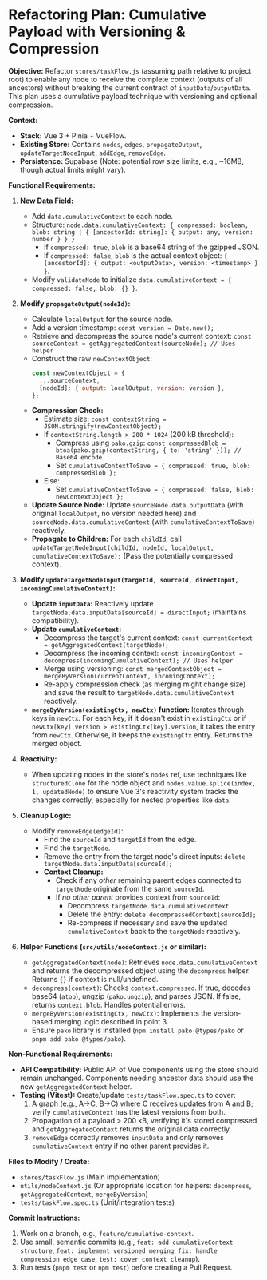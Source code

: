 # Refactoring Plan: Cumulative Payload with Versioning & Compression

**Objective:** Refactor `stores/taskFlow.js` (assuming path relative to project root) to enable any node to receive the complete context (outputs of all ancestors) without breaking the current contract of `inputData`/`outputData`. This plan uses a cumulative payload technique with versioning and optional compression.

**Context:**

- **Stack:** Vue 3 + Pinia + VueFlow.
- **Existing Store:** Contains `nodes`, `edges`, `propagateOutput`, `updateTargetNodeInput`, `addEdge`, `removeEdge`.
- **Persistence:** Supabase (Note: potential row size limits, e.g., ~16MB, though actual limits might vary).

**Functional Requirements:**

1.  **New Data Field:**

    - Add `data.cumulativeContext` to each node.
    - Structure: `node.data.cumulativeContext: { compressed: boolean, blob: string | { [ancestorId: string]: { output: any, version: number } } }`
      - If `compressed: true`, `blob` is a base64 string of the gzipped JSON.
      - If `compressed: false`, `blob` is the actual context object: `{ [ancestorId]: { output: <outputData>, version: <timestamp> } }`.
    - Modify `validateNode` to initialize `data.cumulativeContext = { compressed: false, blob: {} }`.

2.  **Modify `propagateOutput(nodeId)`:**

    - Calculate `localOutput` for the source node.
    - Add a version timestamp: `const version = Date.now();`
    - Retrieve and decompress the source node's current context: `const sourceContext = getAggregatedContext(sourceNode); // Uses helper`
    - Construct the raw `newContextObject`:
      ```javascript
      const newContextObject = {
        ...sourceContext,
        [nodeId]: { output: localOutput, version: version },
      };
      ```
    - **Compression Check:**
      - Estimate size: `const contextString = JSON.stringify(newContextObject);`
      - If `contextString.length > 200 * 1024` (200 kB threshold):
        - Compress using `pako.gzip`: `const compressedBlob = btoa(pako.gzip(contextString, { to: 'string' })); // Base64 encode`
        - Set `cumulativeContextToSave = { compressed: true, blob: compressedBlob };`
      - Else:
        - Set `cumulativeContextToSave = { compressed: false, blob: newContextObject };`
    - **Update Source Node:** Update `sourceNode.data.outputData` (with original `localOutput`, no version needed here) and `sourceNode.data.cumulativeContext` (with `cumulativeContextToSave`) reactively.
    - **Propagate to Children:** For each `childId`, call `updateTargetNodeInput(childId, nodeId, localOutput, cumulativeContextToSave);` (Pass the potentially compressed context).

3.  **Modify `updateTargetNodeInput(targetId, sourceId, directInput, incomingCumulativeContext)`:**

    - **Update `inputData`:** Reactively update `targetNode.data.inputData[sourceId] = directInput;` (maintains compatibility).
    - **Update `cumulativeContext`:**
      - Decompress the target's current context: `const currentContext = getAggregatedContext(targetNode);`
      - Decompress the incoming context: `const incomingContext = decompress(incomingCumulativeContext); // Uses helper`
      - Merge using versioning: `const mergedContextObject = mergeByVersion(currentContext, incomingContext);`
      - Re-apply compression check (as merging might change size) and save the result to `targetNode.data.cumulativeContext` reactively.
    - **`mergeByVersion(existingCtx, newCtx)` function:** Iterates through keys in `newCtx`. For each key, if it doesn't exist in `existingCtx` or if `newCtx[key].version > existingCtx[key].version`, it takes the entry from `newCtx`. Otherwise, it keeps the `existingCtx` entry. Returns the merged object.

4.  **Reactivity:**

    - When updating nodes in the store's `nodes` ref, use techniques like `structuredClone` for the node object and `nodes.value.splice(index, 1, updatedNode)` to ensure Vue 3's reactivity system tracks the changes correctly, especially for nested properties like `data`.

5.  **Cleanup Logic:**

    - Modify `removeEdge(edgeId)`:
      - Find the `sourceId` and `targetId` from the edge.
      - Find the `targetNode`.
      - Remove the entry from the target node's direct inputs: `delete targetNode.data.inputData[sourceId];`
      - **Context Cleanup:**
        - Check if any _other_ remaining parent edges connected to `targetNode` originate from the same `sourceId`.
        - If _no other parent_ provides context from `sourceId`:
          - Decompress `targetNode.data.cumulativeContext`.
          - Delete the entry: `delete decompressedContext[sourceId];`
          - Re-compress if necessary and save the updated `cumulativeContext` back to the `targetNode` reactively.

6.  **Helper Functions (`src/utils/nodeContext.js` or similar):**
    - `getAggregatedContext(node)`: Retrieves `node.data.cumulativeContext` and returns the decompressed object using the `decompress` helper. Returns `{}` if context is null/undefined.
    - `decompress(context)`: Checks `context.compressed`. If true, decodes base64 (`atob`), ungzip (`pako.ungzip`), and parses JSON. If false, returns `context.blob`. Handles potential errors.
    - `mergeByVersion(existingCtx, newCtx)`: Implements the version-based merging logic described in point 3.
    - Ensure `pako` library is installed (`npm install pako @types/pako` or `pnpm add pako @types/pako`).

**Non-Functional Requirements:**

- **API Compatibility:** Public API of Vue components using the store should remain unchanged. Components needing ancestor data should use the new `getAggregatedContext` helper.
- **Testing (Vitest):** Create/update `tests/taskFlow.spec.ts` to cover:
  1.  A graph (e.g., A->C, B->C) where C receives updates from A and B; verify `cumulativeContext` has the latest versions from both.
  2.  Propagation of a payload > 200 kB, verifying it's stored compressed and `getAggregatedContext` returns the original data correctly.
  3.  `removeEdge` correctly removes `inputData` and only removes `cumulativeContext` entry if no other parent provides it.

**Files to Modify / Create:**

- `stores/taskFlow.js` (Main implementation)
- `utils/nodeContext.js` (Or appropriate location for helpers: `decompress`, `getAggregatedContext`, `mergeByVersion`)
- `tests/taskFlow.spec.ts` (Unit/integration tests)

**Commit Instructions:**

1.  Work on a branch, e.g., `feature/cumulative-context`.
2.  Use small, semantic commits (e.g., `feat: add cumulativeContext structure`, `feat: implement versioned merging`, `fix: handle compression edge case`, `test: cover context cleanup`).
3.  Run tests (`pnpm test` or `npm test`) before creating a Pull Request.
